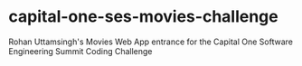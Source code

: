# capital-one-ses-movies-challenge
Rohan Uttamsingh's Movies Web App entrance for the Capital One Software Engineering Summit Coding Challenge
